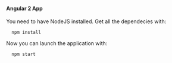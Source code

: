 #### Angular 2 App ####

You need to have NodeJS installed.
Get all the dependecies with:

```
  npm install
```

Now you can launch the application with:

```
  npm start
```
